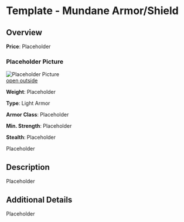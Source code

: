 # Template - Mundane Armor/Shield

## Overview

**Price**: Placeholder

### Placeholder Picture

![Placeholder Picture](https://publish-01.obsidian.md/access/36b98e212e9d73fe1bd4813f96b0fd71/z_Assets/Misc/ImagePlaceholder.png)  
[open outside](https://obsidianttrpgtutorials.com/z_Assets/Misc/ImagePlaceholder.png)

**Weight**: Placeholder

**Type**: Light Armor

**Armor Class**: Placeholder

**Min. Strength**: Placeholder

**Stealth**: Placeholder

Placeholder

## Description

Placeholder

## Additional Details

Placeholder